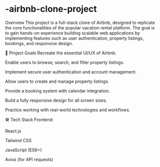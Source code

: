 # -airbnb-clone-project
Overview
This project is a full-stack clone of Airbnb, designed to replicate the core functionalities of the popular vacation rental platform. The goal is to gain hands-on experience building scalable web applications by implementing features such as user authentication, property listings, bookings, and responsive design.

🚀 Project Goals
Recreate the essential UI/UX of Airbnb.

Enable users to browse, search, and filter property listings.

Implement secure user authentication and account management.

Allow users to create and manage property listings.

Provide a booking system with calendar integration.

Build a fully responsive design for all screen sizes.

Practice working with real-world technologies and workflows.

🛠️ Tech Stack
Frontend:

React.js

Tailwind CSS

JavaScript (ES6+)

Axios (for API requests)
